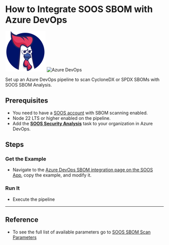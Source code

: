 # How to Integrate SOOS SBOM with Azure DevOps

<div>
<img src="../assets/img/SOOS-Icon.png" alt="SOOS" width="128" height="128">
<img src="../assets/img/azure.png" alt="Azure DevOps" width="128" height="128">
</div>

Set up an Azure DevOps pipeline to scan CycloneDX or SPDX SBOMs with SOOS SBOM Analysis.

## Prerequisites
- You need to have a [SOOS account](https://app.soos.io/register) with SBOM scanning enabled.
- Node 22 LTS or higher enabled on the pipeline.
- Add the [**SOOS Security Analysis**](https://marketplace.visualstudio.com/items?itemName=SOOS.SOOS-Security-Analysis) task to your organization in Azure DevOps.

## Steps

### **Get the Example**

* Navigate to the [Azure DevOps SBOM integration page on the SOOS App](https://app.soos.io/integrate/sbom?id=azure-devops), copy the example, and modify it.

### **Run It**

* Execute the pipeline

---

## Reference
* To see the full list of available parameters go to [SOOS SBOM Scan Parameters](https://github.com/soos-io/soos-sbom#parameters)